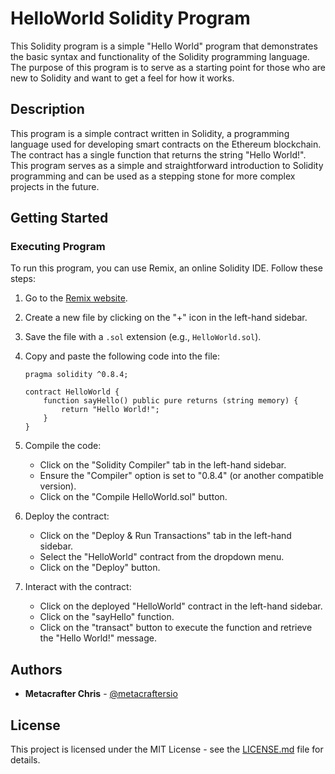 # HelloWorld Solidity Program

This Solidity program is a simple "Hello World" program that demonstrates the basic syntax and functionality of the Solidity programming language. The purpose of this program is to serve as a starting point for those who are new to Solidity and want to get a feel for how it works.

## Description

This program is a simple contract written in Solidity, a programming language used for developing smart contracts on the Ethereum blockchain. The contract has a single function that returns the string "Hello World!". <br> This program serves as a simple and straightforward introduction to Solidity programming and can be used as a stepping stone for more complex projects in the future.

## Getting Started

### Executing Program

To run this program, you can use Remix, an online Solidity IDE. Follow these steps:

1. Go to the [Remix website](https://remix.ethereum.org/).
2. Create a new file by clicking on the "+" icon in the left-hand sidebar.
3. Save the file with a `.sol` extension (e.g., `HelloWorld.sol`).
4. Copy and paste the following code into the file:

    ```solidity
    pragma solidity ^0.8.4;

    contract HelloWorld {
        function sayHello() public pure returns (string memory) {
            return "Hello World!";
        }
    }
    ```

5. Compile the code:
    - Click on the "Solidity Compiler" tab in the left-hand sidebar.
    - Ensure the "Compiler" option is set to "0.8.4" (or another compatible version).
    - Click on the "Compile HelloWorld.sol" button.

6. Deploy the contract:
    - Click on the "Deploy & Run Transactions" tab in the left-hand sidebar.
    - Select the "HelloWorld" contract from the dropdown menu.
    - Click on the "Deploy" button.

7. Interact with the contract:
    - Click on the deployed "HelloWorld" contract in the left-hand sidebar.
    - Click on the "sayHello" function.
    - Click on the "transact" button to execute the function and retrieve the "Hello World!" message.

## Authors

* **Metacrafter Chris** - [@metacraftersio](https://github.com/metacraftersio)

## License

This project is licensed under the MIT License - see the [LICENSE.md](LICENSE.md) file for details.
